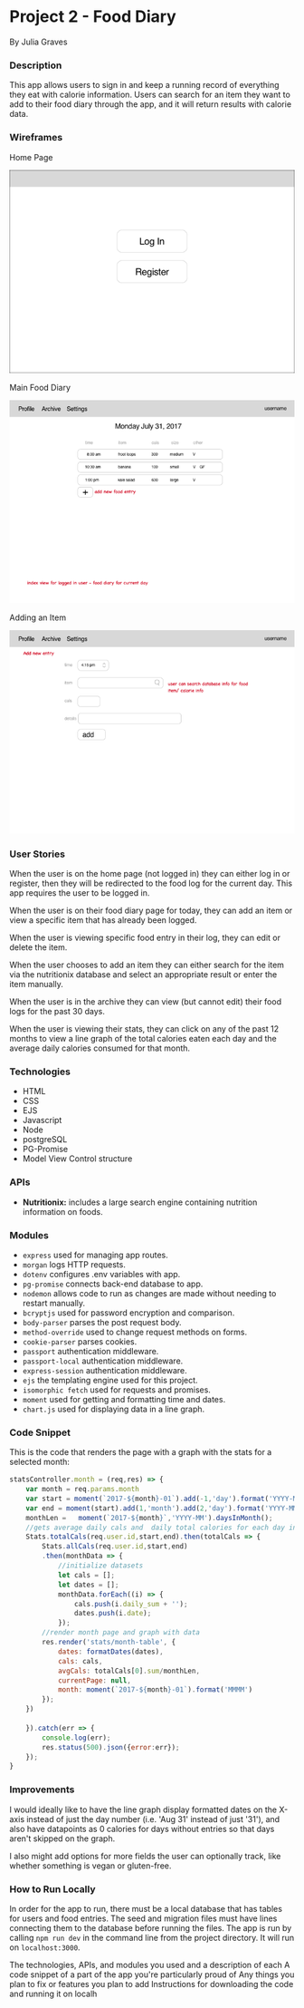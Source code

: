 # Project 2 - Food Diary

By Julia Graves

### Description
This app allows users to sign in and keep a running record of everything they eat with calorie information. Users can search for an item they want to add to their food diary through the app, and it will return results with calorie data.


### Wireframes

Home Page

![login](./wireframes/login.png)

Main Food Diary

![main](./wireframes/main.png)

Adding an Item

![add item](./wireframes/add.png)


### User Stories
When the user is on the home page (not logged in) they can either log in or register, then they will be redirected to the food log for the current day. This app requires the user to be logged in.

When the user is on their food diary page for today, they can add an item or view a specific item that has already been logged.

When the user is viewing specific food entry in their log, they can edit or delete the item.

When the user chooses to add an item they can either search for the item via the nutritionix database and select an appropriate result or enter the item manually.

When the user is in the archive they can view (but cannot edit) their food logs for the past 30 days.

When the user is viewing their stats, they can click on any of the past 12 months to view a line graph of the total calories eaten each day and the average daily calories consumed for that month.


### Technologies 
- HTML
- CSS
- EJS
- Javascript
- Node
- postgreSQL
- PG-Promise
- Model View Control structure

### APIs
- __Nutritionix:__ includes a large search engine containing nutrition information on foods.

### Modules
- ```express``` used for managing app routes.
- ```morgan``` logs HTTP requests.
- ```dotenv``` configures .env variables with app.
- ```pg-promise``` connects back-end database to app.
- ```nodemon``` allows code to run as changes are made without needing to restart manually.
- ```bcryptjs``` used for password encryption and comparison.
- ```body-parser``` parses the post request body.
- ```method-override``` used to change request methods on forms.
- ```cookie-parser``` parses cookies.
- ```passport``` authentication middleware.
- ```passport-local``` authentication middleware.
- ```express-session```  authentication middleware.
- ```ejs``` the templating engine used for this project.
- ```isomorphic fetch``` used for requests and promises.
- ```moment``` used for getting and formatting time and dates.
- ```chart.js``` used for displaying data in a line graph.
  

### Code Snippet

This is the code that renders the page with a graph with the stats for a selected month:

``` javascript
statsController.month = (req,res) => {
	var month = req.params.month
	var start = moment(`2017-${month}-01`).add(-1,'day').format('YYYY-MM-DD');
	var end = moment(start).add(1,'month').add(2,'day').format('YYYY-MM-DD');
	monthLen = 	 moment(`2017-${month}`,'YYYY-MM').daysInMonth();
	//gets average daily cals and  daily total calories for each day in given month 
	Stats.totalCals(req.user.id,start,end).then(totalCals => {
		Stats.allCals(req.user.id,start,end)
		.then(monthData => {
			//initialize datasets
			let cals = [];
			let dates = [];
			monthData.forEach((i) => {
				cals.push(i.daily_sum + '');
				dates.push(i.date);
			});
		//render month page and graph with data
		res.render('stats/month-table', {
			dates: formatDates(dates),
			cals: cals,
			avgCals: totalCals[0].sum/monthLen,
			currentPage: null,
			month: moment(`2017-${month}-01`).format('MMMM')
		});
	})

	}).catch(err => {
		console.log(err);
		res.status(500).json({error:err});
	});
}
```

### Improvements
I would ideally like to have the line graph display formatted dates on the X-axis instead of just the day number (i.e. 'Aug 31' instead of just '31'), and also have datapoints as 0 calories for days without entries so that days aren't skipped on the graph.

I also might add options for more fields the user can optionally track, like whether something is vegan or gluten-free.


### How to Run Locally
In order for the app to run, there must be a local database that has tables for users and food entries. The seed and migration files must have lines connecting them to the database before running the files. The app is run by calling ```npm run dev``` in the command line from the project directory. It will run on ```localhost:3000```. 


The technologies, APIs, and modules you used and a description of each
A code snippet of a part of the app you're particularly proud of
Any things you plan to fix or features you plan to add
Instructions for downloading the code and running it on localh
